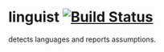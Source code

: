 # linguist [![Build Status](https://travis-ci.org/vastness-io/linguist.svg)](https://travis-ci.org/vastness-io/linguist)

detects languages and reports assumptions.